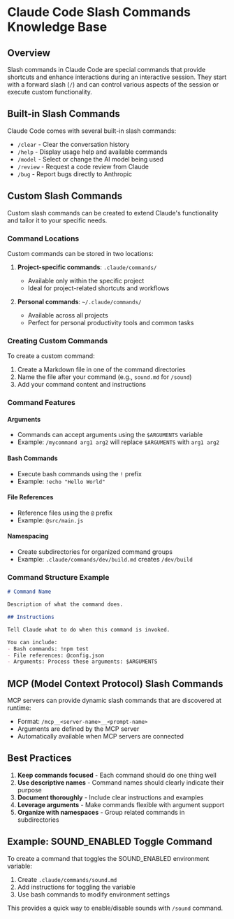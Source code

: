 # Claude Code Slash Commands Knowledge Base

## Overview

Slash commands in Claude Code are special commands that provide shortcuts and enhance interactions during an interactive session. They start with a forward slash (`/`) and can control various aspects of the session or execute custom functionality.

## Built-in Slash Commands

Claude Code comes with several built-in slash commands:

- `/clear` - Clear the conversation history
- `/help` - Display usage help and available commands
- `/model` - Select or change the AI model being used
- `/review` - Request a code review from Claude
- `/bug` - Report bugs directly to Anthropic

## Custom Slash Commands

Custom slash commands can be created to extend Claude's functionality and tailor it to your specific needs.

### Command Locations

Custom commands can be stored in two locations:

1. **Project-specific commands**: `.claude/commands/`
   - Available only within the specific project
   - Ideal for project-related shortcuts and workflows

2. **Personal commands**: `~/.claude/commands/`
   - Available across all projects
   - Perfect for personal productivity tools and common tasks

### Creating Custom Commands

To create a custom command:

1. Create a Markdown file in one of the command directories
2. Name the file after your command (e.g., `sound.md` for `/sound`)
3. Add your command content and instructions

### Command Features

#### Arguments
- Commands can accept arguments using the `$ARGUMENTS` variable
- Example: `/mycommand arg1 arg2` will replace `$ARGUMENTS` with `arg1 arg2`

#### Bash Commands
- Execute bash commands using the `!` prefix
- Example: `!echo "Hello World"`

#### File References
- Reference files using the `@` prefix
- Example: `@src/main.js`

#### Namespacing
- Create subdirectories for organized command groups
- Example: `.claude/commands/dev/build.md` creates `/dev/build`

### Command Structure Example

```markdown
# Command Name

Description of what the command does.

## Instructions

Tell Claude what to do when this command is invoked.

You can include:
- Bash commands: !npm test
- File references: @config.json
- Arguments: Process these arguments: $ARGUMENTS
```

## MCP (Model Context Protocol) Slash Commands

MCP servers can provide dynamic slash commands that are discovered at runtime:

- Format: `/mcp__<server-name>__<prompt-name>`
- Arguments are defined by the MCP server
- Automatically available when MCP servers are connected

## Best Practices

1. **Keep commands focused** - Each command should do one thing well
2. **Use descriptive names** - Command names should clearly indicate their purpose
3. **Document thoroughly** - Include clear instructions and examples
4. **Leverage arguments** - Make commands flexible with argument support
5. **Organize with namespaces** - Group related commands in subdirectories

## Example: SOUND_ENABLED Toggle Command

To create a command that toggles the SOUND_ENABLED environment variable:

1. Create `.claude/commands/sound.md`
2. Add instructions for toggling the variable
3. Use bash commands to modify environment settings

This provides a quick way to enable/disable sounds with `/sound` command.